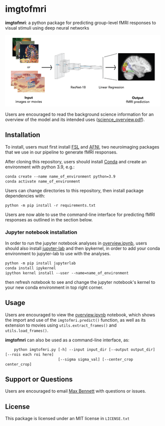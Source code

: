 # imgtofmri

**imgtofmri**: a python package for predicting group-level fMRI responses to visual stimuli using deep neural networks

<center>
<img src="model_overview.png", width="700"/>
</center>

Users are encouraged to read the background science information for an overview of the model and its intended uses ([science_overview.pdf](science_overview.pdf)).

## Installation
To install, users must first install [FSL](https://fsl.fmrib.ox.ac.uk/fsl/fslwiki/FslInstallation) and [AFNI](https://afni.nimh.nih.gov/pub/dist/doc/htmldoc/background_install/main_toc.html), two neuroimaging packages that we use in our pipeline to generate fMRI responses.

After cloning this repository, users should install [Conda](https://docs.conda.io/en/latest/) and create an environment with python 3.9, e.g.: 

    conda create --name name_of_environment python=3.9
    conda activate name_of_environment

Users can change directories to this repository, then install package dependencies with:

    python -m pip install -r requirements.txt

Users are now able to use the command-line interface for predicting fMRI responses as outlined in the section below.

### Jupyter notebook installation
In order to run the jupyter notebook analyses in [overview.ipynb](overview.ipynb), users should also install [jupyter-lab](https://jupyter.org/install) and then ipykernel, in order to add your conda environment to jupyter-lab to use with the analyses.

    python -m pip install jupyterlab
    conda install ipykernel
    ipython kernel install --user --name=name_of_environment

then refresh notebook to see and change the jupyter notebook's kernel to your new conda environment in top right corner.

## Usage
Users are encouraged to view the [overview.ipynb](overview.ipynb) notebook, which shows the import and use of the `imgtofmri.predict()` function, as well as its extension to movies using `utils.extract_frames()` and `utils.load_frames()`.

**imgtofmri** can also be used as a command-line interface, as:

        python imgtofmri.py [-h] --input input_dir [--output output_dir] [--rois each roi here]
                            [--sigma sigma_val] [--center_crop center_crop]

## Support or Questions
Users are encouraged to email [Max Bennett](mailto:mbb2176@columbia.edu) with questions or issues.

## License
This package is licensed under an MIT license in `LICENSE.txt`